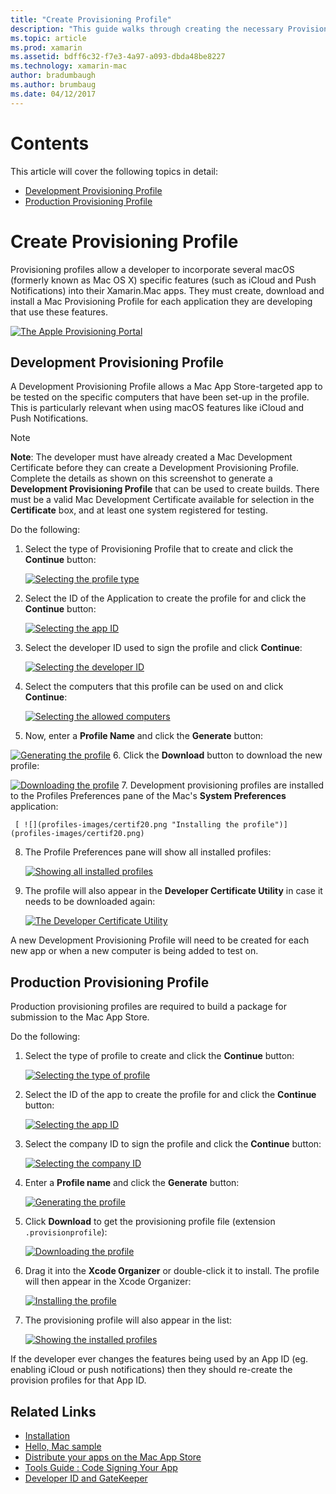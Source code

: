 ```yaml
---
title: "Create Provisioning Profile"
description: "This guide walks through creating the necessary Provisioning Profiles that will be required to publish a Xamarin.Mac app."
ms.topic: article
ms.prod: xamarin
ms.assetid: bdff6c32-f7e3-4a97-a093-dbda48be8227
ms.technology: xamarin-mac
author: bradumbaugh
ms.author: brumbaug
ms.date: 04/12/2017
---
```


# Contents

This article will cover the following topics in detail:

- [Development Provisioning Profile](#Development_Provisioning_Profile)
- [Production Provisioning Profile](#Production_Provisioning_Profile)

<a name="Create_Provisioning_Profile" />

# Create Provisioning Profile

Provisioning profiles allow a developer to incorporate several macOS (formerly known as Mac OS X) specific features (such as iCloud and Push Notifications) into their Xamarin.Mac apps. They must create, download and install a Mac Provisioning Profile for each application they are developing that use these features.

[ ![](profiles-images/certif13.png "The Apple Provisioning Portal")](profiles-images/certif13.png)

<a name="Development_Provisioning_Profile" />

## Development Provisioning Profile

A Development Provisioning Profile allows a Mac App Store-targeted app to be tested on the specific computers that have been set-up in the profile. This is particularly relevant when using macOS features like iCloud and Push Notifications.

> [!NOTE]
> **Note**: The developer must have already created a Mac Development Certificate before they can create a Development Provisioning Profile. Complete the details as shown on this screenshot to generate a **Development Provisioning Profile** that can be used to create builds. There must be a valid Mac Development Certificate available for selection in the **Certificate** box, and at least one system registered for
testing.

Do the following:

1. Select the type of Provisioning Profile that to create and click the **Continue** button: 

	 [ ![](profiles-images/certif14.png "Selecting the profile type")](profiles-images/certif14.png)
2. Select the ID of the Application to create the profile for and click the **Continue** button: 

	 [ ![](profiles-images/certif15.png "Selecting the app ID")](profiles-images/certif15.png)
3. Select the developer ID used to sign the profile and click **Continue**: 

	 [ ![](profiles-images/certif16.png "Selecting the developer ID")](profiles-images/certif16.png)
4. Select the computers that this profile can be used on and click **Continue**: 

	 [ ![](profiles-images/certif17.png "Selecting the allowed computers")](profiles-images/certif17.png)
5. Now, enter a **Profile Name** and click the **Generate** button: 

	
 [ ![](profiles-images/certif18.png "Generating the profile")](profiles-images/certif18.png)
6. Click the **Download** button to download the new profile: 

	
 [ ![](profiles-images/certif19.png "Downloading the profile")](profiles-images/certif19.png)
7. Development provisioning profiles are installed to the Profiles Preferences pane of the Mac's **System Preferences** application: 

	 [ ![](profiles-images/certif20.png "Installing the profile")](profiles-images/certif20.png)
8. The Profile Preferences pane will show all installed profiles: 

	 [ ![](profiles-images/image47.png "Showing all installed profiles")](profiles-images/image47.png)
9. The profile will also appear in the **Developer Certificate Utility** in case it needs to be downloaded again: 

	 [ ![](profiles-images/image48.png "The Developer Certificate Utility")](profiles-images/image48.png)

A new Development Provisioning Profile will need to be created for each new app or when a new computer is being added to test on.

<a name="Production_Provisioning_Profile" />

## Production Provisioning Profile

Production provisioning profiles are required to build a package for
submission to the Mac App Store.

Do the following:

1. Select the type of profile to create and click the **Continue** button: 

	[ ![](profiles-images/certif21.png "Selecting the type of profile")](profiles-images/certif21.png)
2. Select the ID of the app to create the profile for and click the **Continue** button: 

	[ ![](profiles-images/certif15.png "Selecting the app ID")](profiles-images/certif15.png)
3. Select the company ID to sign the profile and click the **Continue** button: 

	[ ![](profiles-images/certif23.png "Selecting the company ID")](profiles-images/certif23.png)
4. Enter a **Profile name** and click the **Generate** button: 

	[ ![](profiles-images/certif24.png "Generating the profile")](profiles-images/certif24.png)
5. Click **Download** to get the provisioning profile file (extension `.provisionprofile`): 

	[ ![](profiles-images/certif25.png "Downloading the profile")](profiles-images/certif25.png)
6. Drag it into the **Xcode Organizer** or double-click it to install. The profile will then appear in the Xcode Organizer: 

	 [ ![](profiles-images/image51.png "Installing the profile")](profiles-images/image51.png)
7. The provisioning profile will also appear in the list: 

	 [ ![](profiles-images/certif26.png "Showing the installed profiles")](profiles-images/certif26.png)


If the developer ever changes the features being used by an App ID (eg. enabling iCloud or push notifications) then they should re-create the provision profiles for that App ID.


## Related Links

- [Installation](~//mac/get-started/installation.md)
- [Hello, Mac sample](~//mac/get-started/hello-mac.md)
- [Distribute your apps on the Mac App Store](https://developer.apple.com/devcenter/mac/checklist/)
- [Tools Guide : Code Signing Your App](https://developer.apple.com/library/mac/#documentation/ToolsLanguages/Conceptual/OSXWorkflowGuide/CodeSigning/CodeSigning.html)
- [Developer ID and GateKeeper](https://developer.apple.com/resources/developer-id/)
